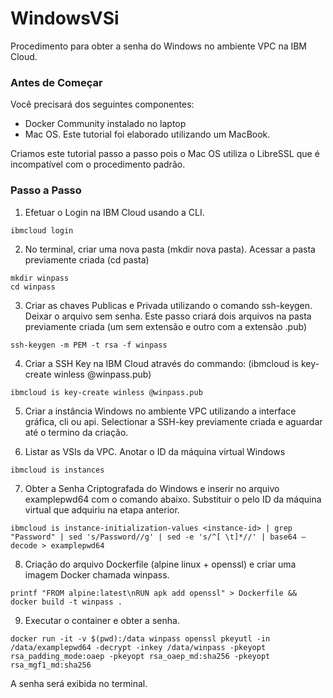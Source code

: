 # WindowsVSi
Procedimento para obter a senha do Windows no ambiente VPC na IBM Cloud.

### Antes de Começar
Você precisará dos seguintes componentes:
- Docker Community instalado no laptop
- Mac OS. Este tutorial foi elaborado utilizando um MacBook.

Criamos este tutorial passo a passo pois o Mac OS utiliza o LibreSSL que é incompatível com o procedimento padrão.

### Passo a Passo

1. Efetuar o Login na IBM Cloud usando a CLI.
```shell
ibmcloud login
```
2. No terminal, criar uma nova pasta (mkdir nova pasta). Acessar a pasta previamente criada (cd pasta)
```shell
mkdir winpass
cd winpass
```
3. Criar as chaves Publicas e Privada utilizando o comando ssh-keygen. Deixar o arquivo sem senha. Este passo criará dois arquivos na pasta previamente criada (um sem extensão e outro com a extensão .pub)
```shell
ssh-keygen -m PEM -t rsa -f winpass
```
4. Criar a SSH Key na IBM Cloud através do commando: (ibmcloud is key-create winless @winpass.pub)
```shell
ibmcloud is key-create winless @winpass.pub
```
5. Criar a instância Windows no ambiente VPC utilizando a interface gráfica, cli ou api. Selectionar a SSH-key previamente criada e aguardar até o termino da criação.

6. Listar as VSIs da VPC. Anotar o ID da máquina virtual Windows
```shell
ibmcloud is instances
```
7. Obter a Senha Criptografada do Windows e inserir no arquivo examplepwd64 com o comando abaixo. Substituir o <instance-id> pelo ID da máquina virtual que adquiriu na etapa anterior.
```shell
ibmcloud is instance-initialization-values <instance-id> | grep "Password" | sed 's/Password//g' | sed -e 's/^[ \t]*//' | base64 —decode > examplepwd64
```
8. Criação do arquivo Dockerfile (alpine linux + openssl) e criar uma imagem Docker chamada winpass.
```shell
printf "FROM alpine:latest\nRUN apk add openssl" > Dockerfile && docker build -t winpass .
```
9. Executar o container e obter a senha.
```shell
docker run -it -v $(pwd):/data winpass openssl pkeyutl -in /data/examplepwd64 -decrypt -inkey /data/winpass -pkeyopt rsa_padding_mode:oaep -pkeyopt rsa_oaep_md:sha256 -pkeyopt rsa_mgf1_md:sha256
```
A senha será exibida no terminal.
